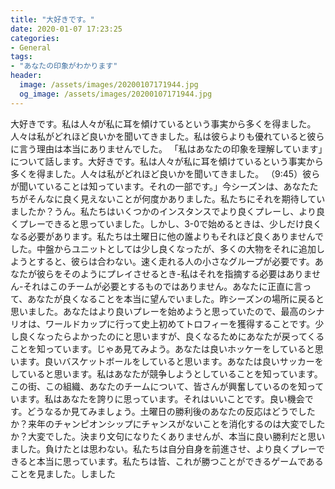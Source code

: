 ```yaml
---
title: "大好きです。"
date: 2020-01-07 17:23:25
categories:
- General
tags:
- "あなたの印象がわかります"
header:
  image: /assets/images/20200107171944.jpg
  og_image: /assets/images/20200107171944.jpg
---
```


大好きです。私は人々が私に耳を傾けているという事実から多くを得ました。人々は私がどれほど良いかを聞いてきました。私は彼らよりも優れていると彼らに言う理由は本当にありませんでした。 「私はあなたの印象を理解しています」について話します。大好きです。私は人々が私に耳を傾けているという事実から多くを得ました。人々は私がどれほど良いかを聞いてきました。 （9:45）彼らが聞いていることは知っています。それの一部です。」今シーズンは、あなたたちがそんなに良く見えないことが何度かありました。私たちにそれを期待していましたか？うん。私たちはいくつかのインスタンスでより良くプレーし、より良くプレーできると思っていました。しかし、3-0で始めるときは、少しだけ良くなる必要があります。私たちは土曜日に他の誰よりもそれほど良くありませんでした。中盤からユニットとしては少し良くなったが、多くの大物をそれに追加しようとすると、彼らは合わない。速く走れる人の小さなグループが必要です。あなたが彼らをそのようにプレイさせるとき-私はそれを指摘する必要はありません-それはこのチームが必要とするものではありません。あなたに正直に言って、あなたが良くなることを本当に望んでいました。昨シーズンの場所に戻ると思いました。あなたはより良いプレーを始めようと思っていたので、最高のシナリオは、ワールドカップに行って史上初めてトロフィーを獲得することです。少し良くなったらよかったのにと思いますが、良くなるためにあなたが戻ってくることを知っています。じゃあ見てみよう。あなたは良いホッケーをしていると思います。良いバスケットボールをしていると思います。あなたは良いサッカーをしていると思います。私はあなたが競争しようとしていることを知っています。この街、この組織、あなたのチームについて、皆さんが興奮しているのを知っています。私はあなたを誇りに思っています。それはいいことです。良い機会です。どうなるか見てみましょう。土曜日の勝利後のあなたの反応はどうでしたか？来年のチャンピオンシップにチャンスがないことを消化するのは大変でしたか？大変でした。決まり文句になりたくありませんが、本当に良い勝利だと思いました。負けたとは思わない。私たちは自分自身を前進させ、より良くプレーできると本当に思っています。私たちは皆、これが勝つことができるゲームであることを見ました。しました
